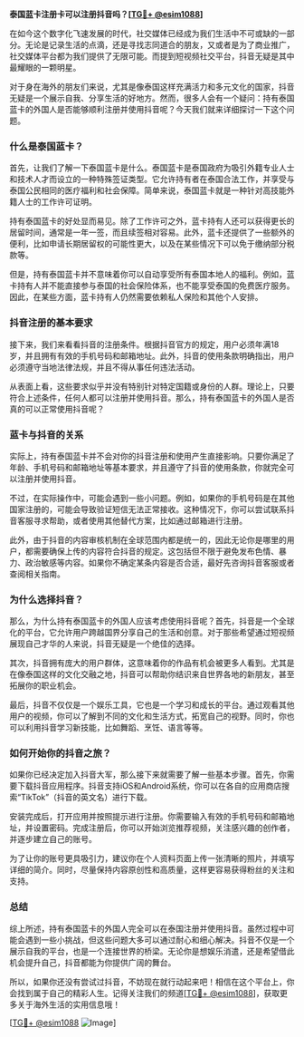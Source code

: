 **泰国蓝卡注册卡可以注册抖音吗？[[TG💪+ @esim1088](https://t.me/s/esim1088)]**

在如今这个数字化飞速发展的时代，社交媒体已经成为我们生活中不可或缺的一部分。无论是记录生活的点滴，还是寻找志同道合的朋友，又或者是为了商业推广，社交媒体平台都为我们提供了无限可能。而提到短视频社交平台，抖音无疑是其中最耀眼的一颗明星。

对于身在海外的朋友们来说，尤其是像泰国这样充满活力和多元文化的国家，抖音无疑是一个展示自我、分享生活的好地方。然而，很多人会有一个疑问：持有泰国蓝卡的外国人是否能够顺利注册并使用抖音呢？今天我们就来详细探讨一下这个问题。

### **什么是泰国蓝卡？**

首先，让我们了解一下泰国蓝卡是什么。泰国蓝卡是泰国政府为吸引外籍专业人士和技术人才而设立的一种特殊签证类型。它允许持有者在泰国合法工作，并享受与泰国公民相同的医疗福利和社会保障。简单来说，泰国蓝卡就是一种针对高技能外籍人士的工作许可证明。

持有泰国蓝卡的好处显而易见。除了工作许可之外，蓝卡持有人还可以获得更长的居留时间，通常是一年一签，而且续签相对容易。此外，蓝卡还提供了一些额外的便利，比如申请长期居留权的可能性更大，以及在某些情况下可以免于缴纳部分税款等。

但是，持有泰国蓝卡并不意味着你可以自动享受所有泰国本地人的福利。例如，蓝卡持有人并不能直接参与泰国的社会保险体系，也不能享受泰国的免费医疗服务。因此，在某些方面，蓝卡持有人仍然需要依赖私人保险和其他个人安排。

### **抖音注册的基本要求**

接下来，我们来看看抖音的注册条件。根据抖音官方的规定，用户必须年满18岁，并且拥有有效的手机号码和邮箱地址。此外，抖音的使用条款明确指出，用户必须遵守当地法律法规，并且不得从事任何违法活动。

从表面上看，这些要求似乎并没有特别针对特定国籍或身份的人群。理论上，只要符合上述条件，任何人都可以注册并使用抖音。那么，持有泰国蓝卡的外国人是否真的可以正常使用抖音呢？

### **蓝卡与抖音的关系**

实际上，持有泰国蓝卡并不会对你的抖音注册和使用产生直接影响。只要你满足了年龄、手机号码和邮箱地址等基本要求，并且遵守了抖音的使用条款，你就完全可以注册并使用抖音。

不过，在实际操作中，可能会遇到一些小问题。例如，如果你的手机号码是在其他国家注册的，可能会导致验证短信无法正常接收。这种情况下，你可以尝试联系抖音客服寻求帮助，或者使用其他替代方案，比如通过邮箱进行注册。

此外，由于抖音的内容审核机制在全球范围内都是统一的，因此无论你是哪里的用户，都需要确保上传的内容符合抖音的规定。这包括但不限于避免发布色情、暴力、政治敏感等内容。如果你不确定某条内容是否合适，最好先咨询抖音客服或者查阅相关指南。

### **为什么选择抖音？**

那么，为什么持有泰国蓝卡的外国人应该考虑使用抖音呢？首先，抖音是一个全球化的平台，它允许用户跨越国界分享自己的生活和创意。对于那些希望通过短视频展现自己才华的人来说，抖音无疑是一个绝佳的选择。

其次，抖音拥有庞大的用户群体，这意味着你的作品有机会被更多人看到。尤其是在像泰国这样的文化交融之地，抖音可以帮助你结识来自世界各地的新朋友，甚至拓展你的职业机会。

最后，抖音不仅仅是一个娱乐工具，它也是一个学习和成长的平台。通过观看其他用户的视频，你可以了解到不同的文化和生活方式，拓宽自己的视野。同时，你也可以利用抖音学习新技能，比如舞蹈、烹饪、语言等等。

### **如何开始你的抖音之旅？**

如果你已经决定加入抖音大军，那么接下来就需要了解一些基本步骤。首先，你需要下载抖音应用程序。抖音支持iOS和Android系统，你可以在各自的应用商店搜索“TikTok”（抖音的英文名）进行下载。

安装完成后，打开应用并按照提示进行注册。你需要输入有效的手机号码和邮箱地址，并设置密码。完成注册后，你可以开始浏览推荐视频，关注感兴趣的创作者，并逐步建立自己的账号。

为了让你的账号更具吸引力，建议你在个人资料页面上传一张清晰的照片，并填写详细的简介。同时，尽量保持内容原创性和高质量，这样更容易获得粉丝的关注和支持。

### **总结**

综上所述，持有泰国蓝卡的外国人完全可以在泰国注册并使用抖音。虽然过程中可能会遇到一些小挑战，但这些问题大多可以通过耐心和细心解决。抖音不仅是一个展示自我的平台，也是一个连接世界的桥梁。无论你是想娱乐消遣，还是希望借此机会提升自己，抖音都能为你提供广阔的舞台。

所以，如果你还没有尝试过抖音，不妨现在就行动起来吧！相信在这个平台上，你会找到属于自己的精彩人生。记得关注我们的频道[[TG💪+ @esim1088](https://t.me/s/esim1088)]，获取更多关于海外生活的实用信息哦！

[[TG💪+ @esim1088](https://t.me/s/esim1088) ![Image](https://i.postimg.cc/4NQfJmqS/Snipaste-2025-05-13-00-14-12.png)]